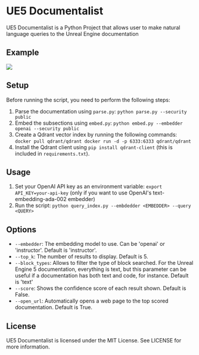 # UE5 Documentalist

UE5 Documentalist is a Python Project that allows user to make natural language queries to the Unreal Engine documentation

## Example

![](./resources/example_use.gif)

## Setup

Before running the script, you need to perform the following steps:

1. Parse the documentation using `parse.py`: `python parse.py --security public`
2. Embed the subsections using `embed.py`: `python embed.py --embedder openai --security public`
3. Create a Qdrant vector index by running the following commands: `docker pull qdrant/qdrant docker run -d -p 6333:6333 qdrant/qdrant`
4. Install the Qdrant client using `pip install qdrant-client` (this is included in `requirements.txt`).

## Usage

1. Set your OpenAI API key as an environment variable: `export API_KEY=your-api-key` (only if you want to use OpenAI's text-embedding-ada-002 embedder)
2. Run the script: `python query_index.py --embdedder <EMBEDDER> --query <QUERY>`

## Options

- `--embedder`: The embedding model to use. Can be 'openai' or 'instructor'. Default is 'instructor'.
- `--top_k`: The number of results to display. Default is 5.
- `--block_types`: Allows to filter the type of block searched. For the Unreal Engine 5 documentation, everything is text, but this parameter can be useful if a documentation has both text and code, for instance. Default is 'text'
- `--score`: Shows the confidence score of each result shown. Default is False.
- `--open_url`: Automatically opens a web page to the top scored documentation. Default is True.

## License

UE5 Documentalist is licensed under the MIT License. See LICENSE for more information.

